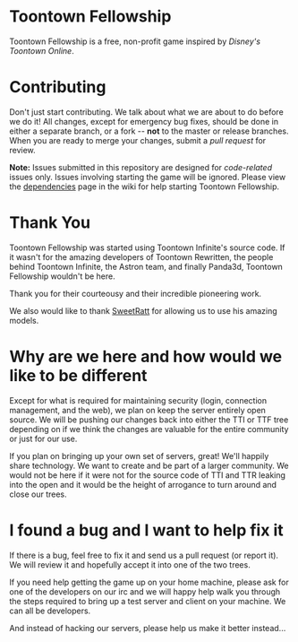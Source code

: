 Toontown Fellowship
=================
Toontown Fellowship is a free, non-profit game inspired by _Disney's Toontown Online_.

Contributing 
============

Don't just start contributing. We talk about what we are about to do before we do it! All changes, except for emergency bug fixes, should be done in either a separate branch, or a fork -- **not** to the master or release branches. When you are ready to merge your changes, submit a _pull request_ for review.  

**Note:** Issues submitted in this repository are designed for *code-related* issues only. Issues involving starting the game will be ignored. Please view the [dependencies](https://github.com/ToontownFellowship/src/wiki/Dependencies) page in the wiki for help starting Toontown Fellowship.

Thank You
=========

Toontown Fellowship was started using Toontown Infinite's source
code. If it wasn't for the amazing developers of Toontown Rewritten,
the people behind Toontown Infinite, the Astron team, and finally Panda3d,
Toontown Fellowship wouldn't be here.  

Thank you for their courteousy and their incredible pioneering work.

We also would like to thank [SweetRatt](http://www.reddit.com/user/SweetRatt) for allowing us to use his
amazing models.

Why are we here and how would we like to be different
=====================================================

Except for what is required for maintaining security (login,
connection management, and the web),  we plan on keep the server
entirely open source.  We will be pushing our changes back into either
the TTI or TTF tree depending on if we think the changes are valuable
for the entire community or just for our use.   

If you plan on bringing up your own set of servers,  great!  We'll
happily share technology.  We want to create and be part of a larger
community.  We would not be here if it were not for the source code of
TTI and TTR leaking into the open and it would be the height of
arrogance to turn around and close our trees.

I found a bug and I want to help fix it
=======================================

If there is a bug, feel free to fix it and send us a pull request (or
report it).  We will review it and hopefully accept it into one of the
two trees. 

If you need help getting the game up on your home machine, please ask
for one of the developers on our irc and we will happy help walk you
through the steps required to bring up a test server and client on
your machine.   We can all be developers.

And instead of hacking our servers, please help us make it better
instead... 
